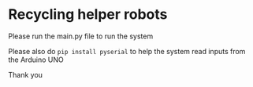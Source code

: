 # Recycling helper robots

Please run the main.py file to run the system

Please also do `pip install pyserial` to help the system read inputs from the Arduino UNO

Thank you
